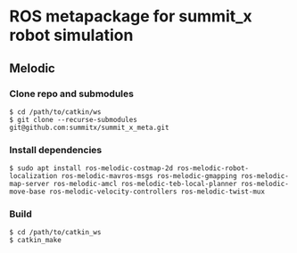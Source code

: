 # ROS metapackage for summit_x robot simulation

## Melodic
### Clone repo and submodules

    $ cd /path/to/catkin/ws
    $ git clone --recurse-submodules git@github.com:summitx/summit_x_meta.git

### Install dependencies

    $ sudo apt install ros-melodic-costmap-2d ros-melodic-robot-localization ros-melodic-mavros-msgs ros-melodic-gmapping ros-melodic-map-server ros-melodic-amcl ros-melodic-teb-local-planner ros-melodic-move-base ros-melodic-velocity-controllers ros-melodic-twist-mux

### Build

    $ cd /path/to/catkin_ws
    $ catkin_make

